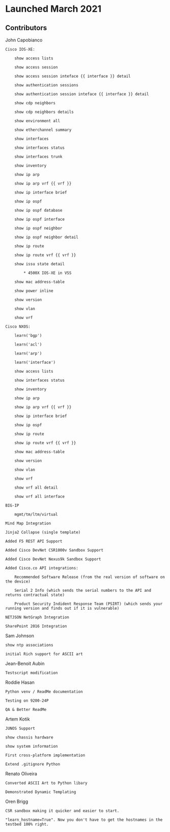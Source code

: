 # Launched March 2021 

## Contributors 

John Capobianco

    Cisco IOS-XE:
    
        show access lists

        show access session

        show access session inteface {{ interface }} detail

        show authentication sessions

        show authentication session inteface {{ interface }} detail

        show cdp neighbors
        
        show cdp neighbors details

        show environment all

        show etherchannel summary

        show interfaces
        
        show interfaces status
    
        show interfaces trunk

        show inventory

        show ip arp

        show ip arp vrf {{ vrf }}

        show ip interface brief

        show ip ospf

        show ip ospf database

        show ip ospf interface

        show ip ospf neighbor

        show ip ospf neighbor detail

        show ip route

        show ip route vrf {{ vrf }}

        show issu state detail

            * 4500X IOS-XE in VSS 

        show mac address-table

        show power inline

        show version

        show vlan

        show vrf

    Cisco NXOS:

        learn('bgp')

        learn('acl')

        learn('arp')

        learn('interface')

        show access lists
       
        show interfaces status
    
        show inventory

        show ip arp

        show ip arp vrf {{ vrf }}

        show ip interface brief

        show ip ospf

        show ip route

        show ip route vrf {{ vrf }}

        show mac address-table

        show version

        show vlan

        show vrf

        show vrf all detail

        show vrf all interface

    BIG-IP 

        mgmt/tm/ltm/virtual
    
    Mind Map Integration

    Jinja2 Collapse (single template)

    Added F5 REST API Support 

    Added Cisco DevNet CSR1000v Sandbox Support

    Added Cisco DevNet Nexus9k Sandbox Support

    Added Cisco.co API integrations:

        Recommended Software Release (from the real version of software on the device)

        Serial 2 Info (which sends the serial numbers to the API and returns contractual state)

        Product Security Indident Response Team (PSIRT) (which sends your running version and finds out if it is vulnerable)

    NETJSON NetGraph Integration

    SharePoint 2016 Integration

Sam Johnson

    show ntp associations 

    initial Rich support for ASCII art

Jean-Benoit Aubin

    Testscript modification

Roddie Hasan

    Python venv / ReadMe documentation
    
    Testing on 9200-24P
    
    QA & Better ReadMe 

Artem Kotik

    JUNOS Support 
    
    show chassis hardware
    
    show system information

    First cross-platform implementation
    
    Extend .gitignore Python
    
Renato Oliveira

    Converted ASCII Art to Python libary 

    Demonstrated Dynamic Templating

Oren Brigg

    CSR sandbox making it quicker and easier to start.
    
    "learn_hostname=True". Now you don't have to get the hostnames in the testbed 100% right.
